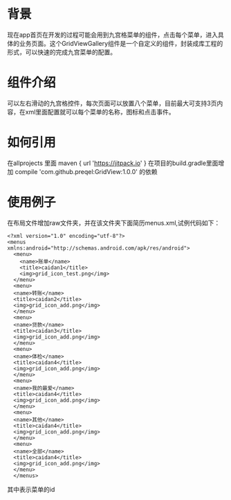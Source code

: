# 背景
现在app首页在开发的过程可能会用到九宫格菜单的组件，点击每个菜单，进入具体的业务页面。这个GridViewGallery组件是一个自定义的组件，封装成库工程的形式，可以快速的完成九宫菜单的配置。
# 组件介绍
可以左右滑动的九宫格控件，每次页面可以放置八个菜单，目前最大可支持3页内容，在xml里面配置就可以每个菜单的名称，图标和点击事件。
# 如何引用
在allprojects 里面 maven { url 'https://jitpack.io' }
在项目的build.gradle里面增加 compile 'com.github.preqel:GridView:1.0.0' 的依赖
# 使用例子
在布局文件增加raw文件夹，并在该文件夹下面简历menus.xml,试例代码如下：
```
<?xml version="1.0" encoding="utf-8"?>
<menus    xmlns:android="http://schemas.android.com/apk/res/android">    
  <menu>   
    <name>账单</name>            
    <title>caidan1</title>        
    <img>grid_icon_test.png</img>    
  </menu>    
  <menu>      
  <name>转账</name>        
  <title>caidan2</title>       
  <img>grid_icon_add.png</img>    
  </menu>    
  <menu>        
  <name>贷款</name>       
  <title>caidan3</title>       
  <img>grid_icon_add.png</img>    
  </menu>   
  <menu>        
  <name>体检</name>       
  <title>caidan4</title>       
  <img>grid_icon_add.png</img>   
  </menu>  
  <menu>       
  <name>我的最爱</name>      
  <title>caidan4</title>       
  <img>grid_icon_add.png</img>    
  </menu>  
  <menu>       
  <name>其他</name>      
  <title>caidan4</title>        
  <img>grid_icon_add.png</img>   
  </menu>  
  <menu>        
  <name>全部</name>       
  <title>caidan4</title>       
  <img>grid_icon_add.png</img>    
  </menu>
  </menus>
```
其中<name>表示菜单的id
  <title>表示菜单下方的标题显示文字
  <img>表示菜单的图标，本地文件的路径，非常简单！
# 更新日志
20170301初步编码

20171001改造成library库，方便引用


